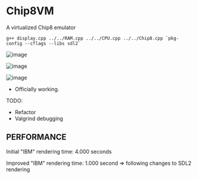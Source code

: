 # Chip8VM
A virtualized Chip8 emulator 


```
g++ display.cpp ../../RAM.cpp ../../CPU.cpp ../../Chip8.cpp `pkg-config --cflags --libs sdl2`
```


![image](https://user-images.githubusercontent.com/83780720/181401261-6da41061-50d0-46c6-a3c8-1fcd15b2477b.png)

![image](https://user-images.githubusercontent.com/83780720/181674355-83c47653-9d55-4f19-944f-ccf45522970b.png)

![image](https://user-images.githubusercontent.com/83780720/181674439-5a70013f-b647-45cd-a59f-83b0a760647b.png)


- Officially working. 


TODO: 
* Refactor 
* Valgrind debugging



## PERFORMANCE

Initial "IBM" rendering time: 4.000 seconds

Improved "IBM" rendering time: 1.000 second => following changes to SDL2 rendering

